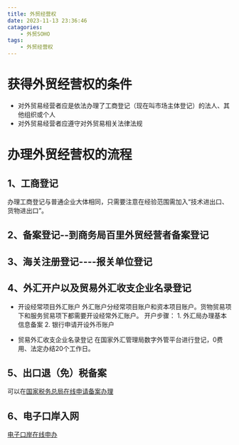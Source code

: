 ```yaml
---
title: 外贸经营权
date: 2023-11-13 23:36:46
catagories:
    - 外贸SOHO 
tags:
    - 外贸经营权
---
```

# 获得外贸经营权的条件
- 对外贸易经营者应是依法办理了工商登记（现在叫市场主体登记）的法人、其他组织或个人
- 对外贸易经营者应遵守对外贸易相关法律法规



# 办理外贸经营权的流程

## 1、工商登记
办理工商登记与普通企业大体相同，只需要注意在经验范围需加入“技术进出口、货物进出口”。

## 2、备案登记--到商务局百里外贸经营者备案登记

## 3、海关注册登记----报关单位登记

## 4、外汇开户以及贸易外汇收支企业名录登记

- 开设经常项目外汇账户
外汇账户分经常项目账户和资本项目账户。货物贸易项下和服务贸易项下都需要开设经常外汇账户。
开户步骤：
      1. 外汇局办理基本信息备案
      2. 银行申请开设外币账户


- 贸易外汇收支企业名录登记
在国家外汇管理局数字外管平台进行登记，0费用、法定办结20个工作日。

## 5、出口退（免）税备案

可以在[国家税务总局在线申请备案办理](https://tpass.guangdong.chinatax.gov.cn:8443/#/login?redirect_uri=https%3A%2F%2Fetax.guangdong.chinatax.gov.cn%2Fsso%2Flogin%3Fservice%3Dhttps%253A%252F%252Fetax.guangdong.chinatax.gov.cn%252Fxxmh%252Fhtml%252Findex_login.html%26v%3D2&client_id=f91863cc09c75f6b881b8f9953035b6f&response_type=code&state=test)



## 6、电子口岸入网
[电子口岸在线申办](https://www.chinaport.gov.cn/ )

